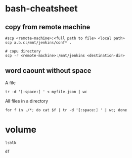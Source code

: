 # bash-cheatsheet

## copy from remote machine
```
#scp <remote-machine>:<full path to file> <local path>
scp a.b.c:/mnt/jenkins/conf* .

# copu directory
scp -r <remote-machine>:/mnt/jenkins <destination-dir>
```

## word caount without space
A file

`tr -d '[:space:] ' < myfile.json | wc`

All files in a directory

`for f in ./*; do cat $f | tr -d '[:space:] ' | wc; done`

# volume
```
lsblk

df
```
